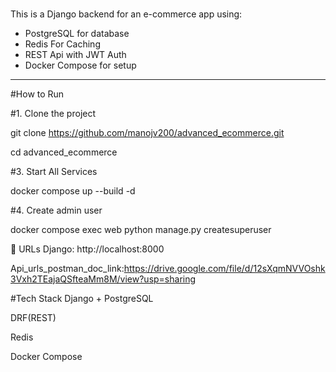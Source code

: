 #
This is a Django backend for an e-commerce app using:

- PostgreSQL for database
- Redis For Caching
- REST Api with JWT Auth
- Docker Compose for setup

---

#How to Run

#1. Clone the project

git clone https://github.com/manojv200/advanced_ecommerce.git

cd advanced_ecommerce


#3. Start All Services

docker compose up --build -d


#4. Create admin user

docker compose exec web python manage.py createsuperuser

📌 URLs
Django: http://localhost:8000

Api_urls_postman_doc_link:https://drive.google.com/file/d/12sXqmNVVOshk3Vxh2TEajaQSfteaMm8M/view?usp=sharing 

#Tech Stack
Django + PostgreSQL

DRF(REST)

Redis

Docker Compose
